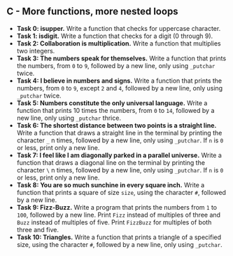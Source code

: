 ## C - More functions, more nested loops

- **Task 0: isupper.** Write a function that checks for uppercase character.
- **Task 1: isdigit.** Write a function that checks for a digit (0 through 9).
- **Task 2: Collaboration is multiplication.** Write a function that multiplies two integers.
- **Task 3: The numbers speak for themselves.** Write a function that prints the numbers, from `0` to `9`, followed by a new line, only using `_putchar` twice.
- **Task 4: I believe in numbers and signs.** Write a function that prints the numbers, from `0` to `9`, except `2` and `4`, followed by a new line, only using `_putchar` twice.
- **Task 5: Numbers constitute the only universal language.** Write a function that prints 10 times the numbers, from `0` to `14`, followed by a new line, only using `_putchar` thrice.
- **Task 6: The shortest distance between two points is a straight line.** Write a function that draws a straight line in the terminal by printing the character `_` n times, followed by a new line, only using `_putchar`. If `n` is `0` or less, print only a new line.
- **Task 7: I feel like I am diagonally parked in a parallel universe.** Write a function that draws a diagonal line on the terminal by printing the character `\` n times, followed by a new line, only using `_putchar`. If `n` is `0` or less, print only a new line.
- **Task 8: You are so much sunchine in every square inch.** Write a function that prints a square of size `size`, using the character `#`, followed by a new line.
- **Task 9: Fizz-Buzz.** Write a program that prints the numbers from `1` to `100`, followed by a new line. Print `Fizz` instead of multiples of three and `Buzz` instead of multiples of five. Print `FizzBuzz` for multiples of both three and five.
- **Task 10: Triangles.** Write a function that prints a triangle of a specified size, using the character `#`, followed by a new line, only using `_putchar`.

